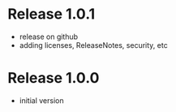 # Release 1.0.1

- release on github
- adding licenses, ReleaseNotes, security, etc

# Release 1.0.0

- initial version